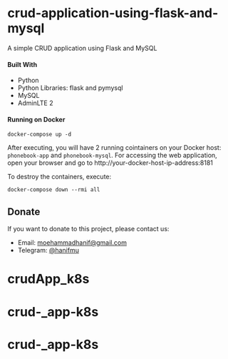# crud-application-using-flask-and-mysql
A simple CRUD application using Flask and MySQL

#### Built With

* Python
* Python Libraries: flask and pymysql
* MySQL
* AdminLTE 2

#### Running on Docker

```
docker-compose up -d
```

After executing, you will have 2 running cointainers on your Docker host: `phonebook-app` and `phonebook-mysql`. For accessing the web application, open your browser and go to http://your-docker-host-ip-address:8181

To destroy the containers, execute:

```
docker-compose down --rmi all
```

## Donate

If you want to donate to this project, please contact us:

- Email: moehammadhanif@gmail.com
- Telegram: [@hanifmu](https://t.me/hanifmu)
# crudApp_k8s
# crud-_app-k8s
# crud-_app-k8s
